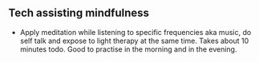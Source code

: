 
## Tech assisting mindfulness

- Apply meditation while listening to specific frequencies aka music, do self talk and expose to light therapy at 
the same time. Takes about 10 minutes todo. Good to practise in the morning and in the evening.

